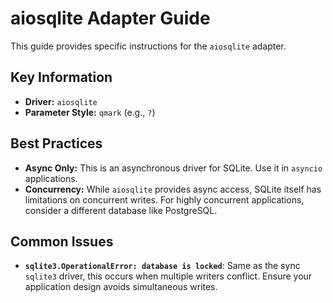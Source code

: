 # aiosqlite Adapter Guide

This guide provides specific instructions for the `aiosqlite` adapter.

## Key Information

- **Driver:** `aiosqlite`
- **Parameter Style:** `qmark` (e.g., `?`)

## Best Practices

- **Async Only:** This is an asynchronous driver for SQLite. Use it in `asyncio` applications.
- **Concurrency:** While `aiosqlite` provides async access, SQLite itself has limitations on concurrent writes. For highly concurrent applications, consider a different database like PostgreSQL.

## Common Issues

- **`sqlite3.OperationalError: database is locked`**: Same as the sync `sqlite3` driver, this occurs when multiple writers conflict. Ensure your application design avoids simultaneous writes.
